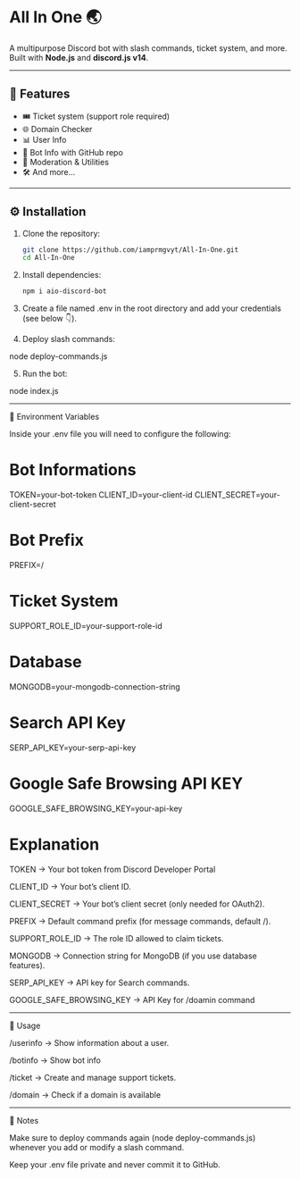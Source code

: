 # All In One 🌏

A multipurpose Discord bot with slash commands, ticket system, and more.  
Built with **Node.js** and **discord.js v14**.

---

## 📌 Features
- 🎟 Ticket system (support role required)
- 🌐 Domain Checker
- 📊 User Info
- 🤖 Bot Info with GitHub repo
- 🔧 Moderation & Utilities
- 🛠 And more...

---

## ⚙️ Installation

1. Clone the repository:
   ```bash
   git clone https://github.com/iamprmgvyt/All-In-One.git
   cd All-In-One

2. Install dependencies:
   ```bash
   npm i aio-discord-bot

3. Create a file named .env in the root directory and add your credentials (see below 👇).


4. Deploy slash commands:

node deploy-commands.js


5. Run the bot:

node index.js




---

🔑 Environment Variables

Inside your .env file you will need to configure the following:

# Bot Informations
TOKEN=your-bot-token
CLIENT_ID=your-client-id
CLIENT_SECRET=your-client-secret

# Bot Prefix
PREFIX=/

# Ticket System
SUPPORT_ROLE_ID=your-support-role-id

# Database
MONGODB=your-mongodb-connection-string

# Search API Key
SERP_API_KEY=your-serp-api-key

# Google Safe Browsing API KEY
GOOGLE_SAFE_BROWSING_KEY=your-api-key

# Explanation

TOKEN → Your bot token from Discord Developer Portal

CLIENT_ID → Your bot’s client ID.

CLIENT_SECRET → Your bot’s client secret (only needed for OAuth2).

PREFIX → Default command prefix (for message commands, default /).

SUPPORT_ROLE_ID → The role ID allowed to claim tickets.

MONGODB → Connection string for MongoDB (if you use database features).

SERP_API_KEY → API key for Search commands.

GOOGLE_SAFE_BROWSING_KEY → API Key for /doamin command


---

🚀 Usage

/userinfo → Show information about a user.

/botinfo → Show bot info

/ticket → Create and manage support tickets.

/domain → Check if a domain is available



---

📝 Notes

Make sure to deploy commands again (node deploy-commands.js) whenever you add or modify a slash command.

Keep your .env file private and never commit it to GitHub.
